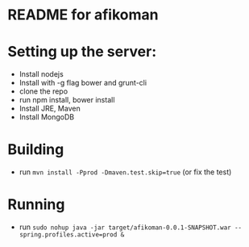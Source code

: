README for afikoman
==========================

# Setting up the server:
- Install nodejs
- Install with -g flag bower and grunt-cli
- clone the repo
- run npm install, bower install
- Install JRE, Maven
- Install MongoDB

# Building
- run `mvn install -Pprod -Dmaven.test.skip=true` (or fix the test)

# Running
- run `sudo nohup java -jar target/afikoman-0.0.1-SNAPSHOT.war --spring.profiles.active=prod &`